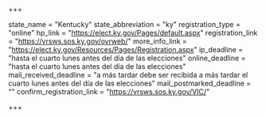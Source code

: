 +++

state_name = "Kentucky"
state_abbreviation = "ky"
registration_type = "online"
hp_link = "https://elect.ky.gov/Pages/default.aspx"
registration_link = "https://vrsws.sos.ky.gov/ovrweb/"
more_info_link = "https://elect.ky.gov/Resources/Pages/Registration.aspx"
ip_deadline = "hasta el cuarto lunes antes del día de las elecciones"
online_deadline = "hasta el cuarto lunes antes del día de las elecciones"
mail_received_deadline = "a más tardar debe ser recibida a más tardar el cuarto lunes antes del día de las elecciones"
mail_postmarked_deadline = ""
confirm_registration_link = "https://vrsws.sos.ky.gov/VIC/"

+++